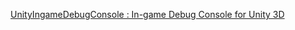 
[UnityIngameDebugConsole : In-game Debug Console for Unity 3D](https://github.com/yasirkula/UnityIngameDebugConsole)
